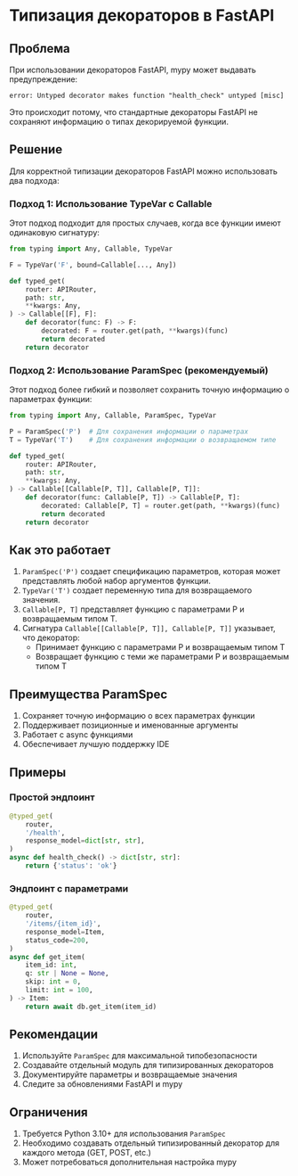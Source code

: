 # Типизация декораторов в FastAPI

## Проблема

При использовании декораторов FastAPI, mypy может выдавать предупреждение:
```
error: Untyped decorator makes function "health_check" untyped [misc]
```

Это происходит потому, что стандартные декораторы FastAPI не сохраняют информацию о типах декорируемой функции.

## Решение

Для корректной типизации декораторов FastAPI можно использовать два подхода:

### Подход 1: Использование TypeVar с Callable

Этот подход подходит для простых случаев, когда все функции имеют одинаковую сигнатуру:

```python
from typing import Any, Callable, TypeVar

F = TypeVar('F', bound=Callable[..., Any])

def typed_get(
    router: APIRouter,
    path: str,
    **kwargs: Any,
) -> Callable[[F], F]:
    def decorator(func: F) -> F:
        decorated: F = router.get(path, **kwargs)(func)
        return decorated
    return decorator
```

### Подход 2: Использование ParamSpec (рекомендуемый)

Этот подход более гибкий и позволяет сохранить точную информацию о параметрах функции:

```python
from typing import Any, Callable, ParamSpec, TypeVar

P = ParamSpec('P')  # Для сохранения информации о параметрах
T = TypeVar('T')    # Для сохранения информации о возвращаемом типе

def typed_get(
    router: APIRouter,
    path: str,
    **kwargs: Any,
) -> Callable[[Callable[P, T]], Callable[P, T]]:
    def decorator(func: Callable[P, T]) -> Callable[P, T]:
        decorated: Callable[P, T] = router.get(path, **kwargs)(func)
        return decorated
    return decorator
```

## Как это работает

1. `ParamSpec('P')` создает спецификацию параметров, которая может представлять любой набор аргументов функции.
2. `TypeVar('T')` создает переменную типа для возвращаемого значения.
3. `Callable[P, T]` представляет функцию с параметрами P и возвращаемым типом T.
4. Сигнатура `Callable[[Callable[P, T]], Callable[P, T]]` указывает, что декоратор:
   - Принимает функцию с параметрами P и возвращаемым типом T
   - Возвращает функцию с теми же параметрами P и возвращаемым типом T

## Преимущества ParamSpec

1. Сохраняет точную информацию о всех параметрах функции
2. Поддерживает позиционные и именованные аргументы
3. Работает с async функциями
4. Обеспечивает лучшую поддержку IDE

## Примеры

### Простой эндпоинт

```python
@typed_get(
    router,
    '/health',
    response_model=dict[str, str],
)
async def health_check() -> dict[str, str]:
    return {'status': 'ok'}
```

### Эндпоинт с параметрами

```python
@typed_get(
    router,
    '/items/{item_id}',
    response_model=Item,
    status_code=200,
)
async def get_item(
    item_id: int,
    q: str | None = None,
    skip: int = 0,
    limit: int = 100,
) -> Item:
    return await db.get_item(item_id)
```

## Рекомендации

1. Используйте `ParamSpec` для максимальной типобезопасности
2. Создавайте отдельный модуль для типизированных декораторов
3. Документируйте параметры и возвращаемые значения
4. Следите за обновлениями FastAPI и mypy

## Ограничения

1. Требуется Python 3.10+ для использования `ParamSpec`
2. Необходимо создавать отдельный типизированный декоратор для каждого метода (GET, POST, etc.)
3. Может потребоваться дополнительная настройка mypy
